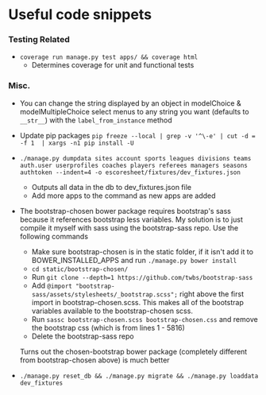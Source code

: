 # Useful code snippets

### Testing Related

* `coverage run manage.py test apps/ && coverage html`
    * Determines coverage for unit and functional tests

### Misc.
* You can change the string displayed by an object in modelChoice & modelMultipleChoice select menus to any string you want (defaults to `__str__`) with the `label_from_instance` method

* Update pip packages `pip freeze --local | grep -v '^\-e' | cut -d = -f 1  | xargs -n1 pip install -U`

* `./manage.py dumpdata sites account sports leagues divisions teams auth.user userprofiles coaches players referees managers seasons authtoken --indent=4 -o escoresheet/fixtures/dev_fixtures.json`
    * Outputs all data in the db to dev_fixtures.json file
    * Add more apps to the command as new apps are added

* The bootstrap-chosen bower package requires bootstrap's sass because it references bootstrap less variables. My solution is to just compile it myself with sass using the bootstrap-sass repo. Use the following commands
    * Make sure bootstrap-chosen is in the static folder, if it isn't add it to BOWER_INSTALLED_APPS and run `./manage.py bower install`
    * `cd static/bootstrap-chosen/`
    * Run `git clone --depth=1 https://github.com/twbs/bootstrap-sass`
    * Add `@import "bootstrap-sass/assets/stylesheets/_bootstrap.scss";` right above the first import in bootstrap-chosen.scss. This makes all of the bootstrap variables available to the bootstrap-chosen scss.
    * Run `sassc bootstrap-chosen.scss bootstrap-chosen.css` and remove the bootstrap css (which is from lines 1 - 5816)
    * Delete the bootstrap-sass repo
    
    Turns out the chosen-bootstrap bower package (completely different from bootstrap-chosen above) is much better

* `./manage.py reset_db && ./manage.py migrate && ./manage.py loaddata dev_fixtures`
